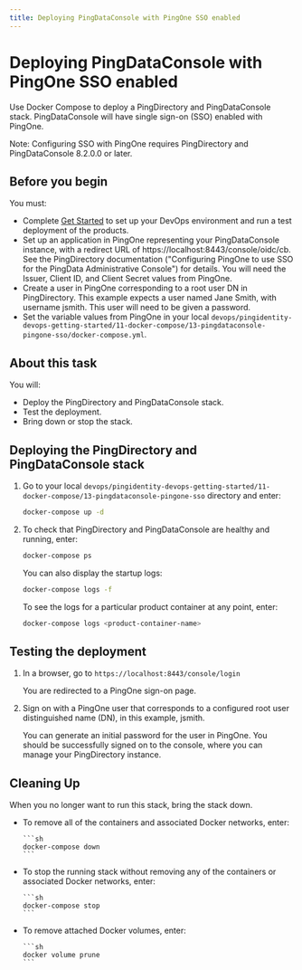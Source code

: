 ```yaml
---
title: Deploying PingDataConsole with PingOne SSO enabled
---
```

# Deploying PingDataConsole with PingOne SSO enabled

Use Docker Compose to deploy a PingDirectory and PingDataConsole stack. PingDataConsole will have single sign-on (SSO) enabled with PingOne.

Note: Configuring SSO with PingOne requires PingDirectory and PingDataConsole 8.2.0.0 or later.

## Before you begin

You must:

* Complete [Get Started](../get-started/getStarted.md) to set up your DevOps environment and run a test deployment of the products.
* Set up an application in PingOne representing your PingDataConsole instance, with a redirect URL of https://localhost:8443/console/oidc/cb. See the PingDirectory documentation ("Configuring PingOne to use SSO for the PingData Administrative Console") for details. You will need the Issuer, Client ID, and Client Secret values from PingOne.
* Create a user in PingOne corresponding to a root user DN in PingDirectory. This example expects a user named Jane Smith, with username jsmith. This user will need to be given a password.
* Set the variable values from PingOne in your local `devops/pingidentity-devops-getting-started/11-docker-compose/13-pingdataconsole-pingone-sso/docker-compose.yml`.

## About this task

You will:

* Deploy the PingDirectory and PingDataConsole stack.
* Test the deployment.
* Bring down or stop the stack.

## Deploying the PingDirectory and PingDataConsole stack

1. Go to your local `devops/pingidentity-devops-getting-started/11-docker-compose/13-pingdataconsole-pingone-sso` directory and enter:

      ```sh
      docker-compose up -d
      ```

1. To check that PingDirectory and PingDataConsole are healthy and running, enter:

      ```sh
      docker-compose ps
      ```

      You can also display the startup logs:

      ```sh
      docker-compose logs -f
      ```

      To see the logs for a particular product container at any point, enter:

      ```sh
      docker-compose logs <product-container-name>
      ```

## Testing the deployment

1. In a browser, go to `https://localhost:8443/console/login`

      You are redirected to a PingOne sign-on page.

1. Sign on with a PingOne user that corresponds to a configured root user distinguished name (DN), in this example, jsmith.

      You can generate an initial password for the user in PingOne. You should be successfully signed on to the console, where you can manage your PingDirectory instance.

## Cleaning Up

When you no longer want to run this stack, bring the stack down.

* To remove all of the containers and associated Docker networks, enter:

      ```sh
      docker-compose down
      ```

* To stop the running stack without removing any of the containers or associated Docker networks, enter:

      ```sh
      docker-compose stop
      ```

* To remove attached Docker volumes, enter:

      ```sh
      docker volume prune
      ```
